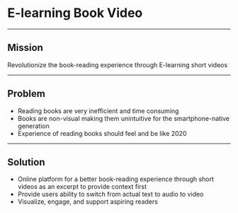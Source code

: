 # E-learning Book Video

---

## Mission

Revolutionize the book-reading experience through E-learning short videos

---

## Problem

- Reading books are very inefficient and time consuming
- Books are non-visual making them unintuitive for the smartphone-native generation
- Experience of reading books should feel and be like 2020

---

## Solution

- Online platform for a better book-reading experience through short videos as an excerpt to provide context first
- Provide users ability to switch from actual text to audio to video
- Visualize, engage, and support aspiring readers
